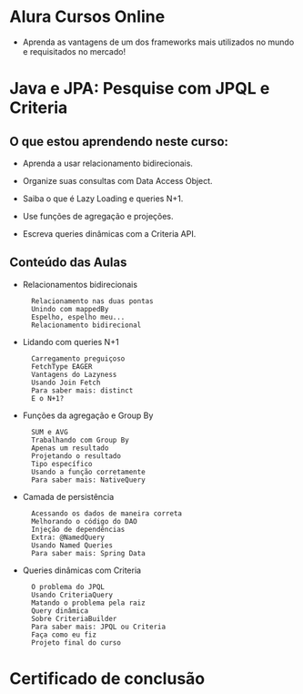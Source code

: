 # Alura Cursos Online
+ Aprenda as vantagens de um dos frameworks mais utilizados no mundo e requisitados no mercado!

# Java e JPA: Pesquise com JPQL e Criteria

## O que estou aprendendo neste curso:

+ Aprenda a usar relacionamento bidirecionais.

+ Organize suas consultas com Data Access Object.

+ Saiba o que é Lazy Loading e queries N+1.

+ Use funções de agregação e projeções.

+ Escreva queries dinâmicas com a Criteria API.

## Conteúdo das Aulas

+ Relacionamentos bidirecionais       
        
        Relacionamento nas duas pontas
        Unindo com mappedBy
        Espelho, espelho meu...
        Relacionamento bidirecional

+ Lidando com queries N+1 
          
        Carregamento preguiçoso
        FetchType EAGER
        Vantagens do Lazyness
        Usando Join Fetch
        Para saber mais: distinct
        E o N+1?

+ Funções da agregação e Group By 

        SUM e AVG
        Trabalhando com Group By
        Apenas um resultado
        Projetando o resultado
        Tipo específico
        Usando a função corretamente
        Para saber mais: NativeQuery
   
+ Camada de persistência
        
        Acessando os dados de maneira correta
        Melhorando o código do DAO
        Injeção de dependências
        Extra: @NamedQuery
        Usando Named Queries
        Para saber mais: Spring Data
        
+ Queries dinâmicas com Criteria 

        O problema do JPQL
        Usando CriteriaQuery
        Matando o problema pela raiz
        Query dinâmica
        Sobre CriteriaBuilder
        Para saber mais: JPQL ou Criteria
        Faça como eu fiz
        Projeto final do curso

# Certificado de conclusão

<!-- https://cursos.alura.com.br/certificate/63ce10d8-3037-4bab-b566-8d46e9747209

![certificado](certificate-alura.png) -->